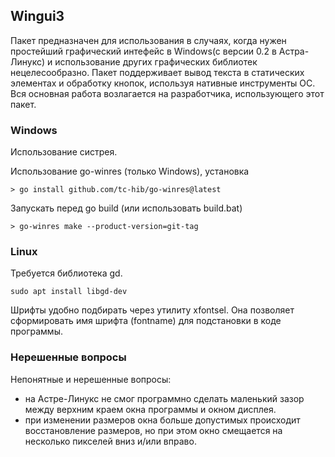 ## Wingui3

Пакет предназначен для использования в случаях, когда нужен простейший графический интефейс в Windows(c версии 0.2 в Астра-Линукс) и использование других графических библиотек нецелесообразно. Пакет поддерживает вывод текста в статических элементах и обработку кнопок, используя нативные инструменты ОС. Вся основная работа возлагается на разработчика, использующего этот пакет.

### Windows

Использование систрея.

Использование go-winres (только Windows), установка
```
> go install github.com/tc-hib/go-winres@latest
```
Запускать перед go build (или использовать build.bat)
```
> go-winres make --product-version=git-tag
```

### Linux

Требуется библиотека gd.
```
sudo apt install libgd-dev
```

Шрифты удобно подбирать через утилиту xfontsel.
Она позволяет сформировать имя шрифта (fontname) для подстановки в коде программы.

### Нерешенные вопросы

Непонятные и нерешенные вопросы:
- на Астре-Линукс не смог программно сделать маленький зазор между верхним краем окна программы и окном дисплея.
- при изменении размеров окна больше допустимых происходит восстановление размеров, но при этом окно смещается на несколько пикселей вниз и/или вправо.


